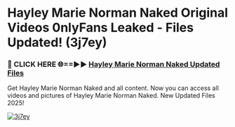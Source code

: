# Hayley Marie Norman Naked Original Videos 0nlyFans Leaked - Files Updated! (3j7ey)

<h3>🔴 CLICK HERE 🌐==►► <a href="https://tinyurl.com/up5wt9bj" rel="nofollow">Hayley Marie Norman Naked Updated Files</a></h3>

Get Hayley Marie Norman Naked and all content. Now you can access all videos and pictures of Hayley Marie Norman Naked. New Updated Files 2025!

[![3j7ey](https://i.imgur.com/ABiUzMV.gif)](https://tinyurl.com/up5wt9bj)
